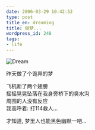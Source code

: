 ```yaml
---
date: 2006-03-29 10:42:52
type: post
title_en: dreaming
title: 做梦...
wordpress_id: 248
tags:
- life
---
```


![Dream](http://static.flickr.com/51/119600627_7fce56329c_m.jpg)

昨天做了个诡异的梦

飞机断了两个翅膀  
摇摇晃晃坠落在我身旁桥下的臭水沟  
周围的人没有反应  
我高呼着: 打114救人...

才知道, 梦里人也能黑色幽默一吧...
